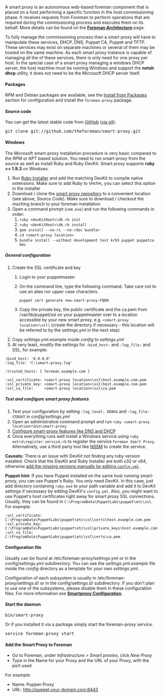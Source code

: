 
A smart proxy is an autonomous web-based foreman component that is placed on a host performing a specific function in the host commissioning phase.
It receives requests from Foreman to perform operations that are required
during the commissioning process and executes them on its behalf. More details
can be found on the [**Foreman Architecture**](manuals/{{page.version}}/index.html#ForemanArchitecture) page.

To fully manage the commissioning process then a smart proxy will have to manipulate these services, DHCP, DNS, Puppet CA, Puppet and TFTP. These services may exist on separate machines or several of them may be hosted on the same machine. As each smart proxy instance is capable of managing all the of these services, there is only need for one proxy per host.
In the special case of a smart proxy managing a windows DHCP server, the host machine must be running Windows and support the **netsh dhcp** utility, it does not need to be the Microsoft DHCP server itself.

#### Packages

RPM and Debian packages are available, see the [Install from Packages](manuals/{{page.version}}/index.html#3.3InstallFromPackages) section for configuration and install the `foreman-proxy` package.

#### Source code

You can get the latest stable code from [GitHub](https://github.com/theforeman/smart-proxy) ([via git](git://github.com/theforeman/smart-proxy.git)).

<pre>
git clone git://github.com/theforeman/smart-proxy.git
</pre>

#### Windows
The Microsoft smart-proxy installation procedure is very basic compared to the RPM or APT based solution. You need to run smart-proxy from the source as well as install Ruby and Ruby DevKit. Smart proxy supports __ruby >= 1.9.3__ on Windows.

1. Run [Ruby Installer](http://rubyinstaller.org/downloads/) and add the matching DevKit to compile native extensions. Make sure to add Ruby to `%PATH%`, you can select this option in the installer
1. Download / clone the [smart proxy repository](https://github.com/theforeman/smart-proxy) to a convenient location (see above, _Source Code_). Make sure to download / checkout the maching branch to your foreman installation
1. Open a command prompt (`cmd.exe`) and run the following commands in order:
    1. `ruby <devKitRoot>\dk.rb init`
    1. `ruby <devKitRoot>\dk.rb install`
    1. `gem install --no-ri --no-rdoc bundler`
    1. `cd <smart-proxy location>`
    1. `bundle install --without development test krb5 puppet puppetca bmc`

##### General configuration
1. Create the SSL certificate and key
    1. Login to your puppetmaster
    1. On the command line, type the following command. Take care not to use an alias nor upper case characters.

           puppet cert generate new-smart-proxy-FQDN

    1. Copy the private key, the public certificate and the ca.pem from /var/lib/puppet/ssl on your puppetmaster over to a location accessible by your new smart proxy, e.g. `<smart-proxy location>\ssl\` (create the directory if necessary - this location will be referred to by the settings.yml in the next step)
1. Copy *settings.yml.example* inside *config* to *settings.yml*
1. At very least, modify the settings for `:bind_host:` and `:log_file:` and SSL, for example:

```
:bind_host: '0.0.0.0'
:log_file: 'C:\smart-proxy.log'

:trusted_hosts: [ foreman.example.com ]

:ssl_certificate: <smart-proxy location>\ssl\host.example.com.pem
:ssl_private_key: <smart-proxy location>\ssl\host.example.com.pem
:ssl_ca_file:     <smart-proxy location>\ssl\ca.pem

```

##### Test and configure smart proxy features
1. Test your configuration by setting `:log_level: DEBUG` and `:log_file: STDOUT` in *config/settings.yml*
1. Open an administrative command prompt and run `ruby <smart-proxy location>\bin\smart-proxy`
1. [Configure smart-proxy features like DNS and DHCP](manuals/{{page.version}}/index.html#4.3.2SmartProxySettings)
1. Once everything runs well install a Windows service using `ruby extra\register-service.rb` to register the service `Foreman Smart Proxy`. Alternatively, use a third party tool like [NSSM](https://nssm.cc/) to create the service.

__Caveats:__ There is an issue with DevKit not finding any ruby version installed. Check that the DevKit and Ruby Installer are both x32 or x64, otherwise [add the missing versions manually by editing `config.yml`](https://github.com/oneclick/rubyinstaller/wiki/Development-Kit#4-run-installation-scripts).

__Puppet hint:__ If you have Puppet installed on the same host running smart-proxy, you can use Puppet's Ruby. You only need DevKit. In this case, just add directory containing `ruby.exe` to your path variable and add it to DevKit settings if necessary by editing DevKit's `config.yml`. Also, you might want to use Puppet's host certificates right away for smart proxy SSL connections. Usually, they can be found in `C:\ProgramData\PuppetLabs\puppet\etc\ssl`. For example:

```
:ssl_certificate: C:\ProgramData\PuppetLabs\puppet\etc\ssl\certs\host.example.com.pem
:ssl_private_key: C:\ProgramData\PuppetLabs\puppet\etc\ssl\private_keys\host.example.com.pem
:ssl_ca_file:     C:\ProgramData\PuppetLabs\puppet\etc\ssl\certs\ca.pem
```

#### Configuration file

Usually can be found at /etc/foreman-proxy/settings.yml or in the config/settings.yml subdirectory.
You can use the *settings.yml.example* file inside the *config* directory as a template for your own *settings.yml*.

Configuration of each subsystem is usually in /etc/foreman-proxy/settings.d/ or in the config/settings.d/ subdirectory.  If you don't plan to use one of the subsystems, please disable them in these configuration files. For more information see [**Smartproxy Configuration**](manuals/{{page.version}}/index.html#4.3.2SmartProxySettings).

#### Start the daemon

<pre>
bin/smart-proxy
</pre>

Or if you installed it via a package simply start the foreman-proxy service.

<pre>
service foreman-proxy start
</pre>

#### Add the Smart Proxy to Foreman

* Go to Foreman, under *Infrastructure > Smart proxies*, click *New Proxy*
* Type in the Name for your Proxy and the URL of your Proxy, with the port used

For example:

* Name: Puppet-Proxy
* URL: http://puppet.your-domain.com:8443
